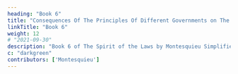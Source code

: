 ```yaml
---
heading: "Book 6"
title: "Consequences Of The Principles Of Different Governments on The Simplicity Of Civil And Criminal Laws"
linkTitle: "Book 6"
weight: 12
# "2021-09-30"
description: "Book 6 of The Spirit of the Laws by Montesquieu Simplified in 21 chapters"
c: "darkgreen"
contributors: ['Montesquieu']
---
```

